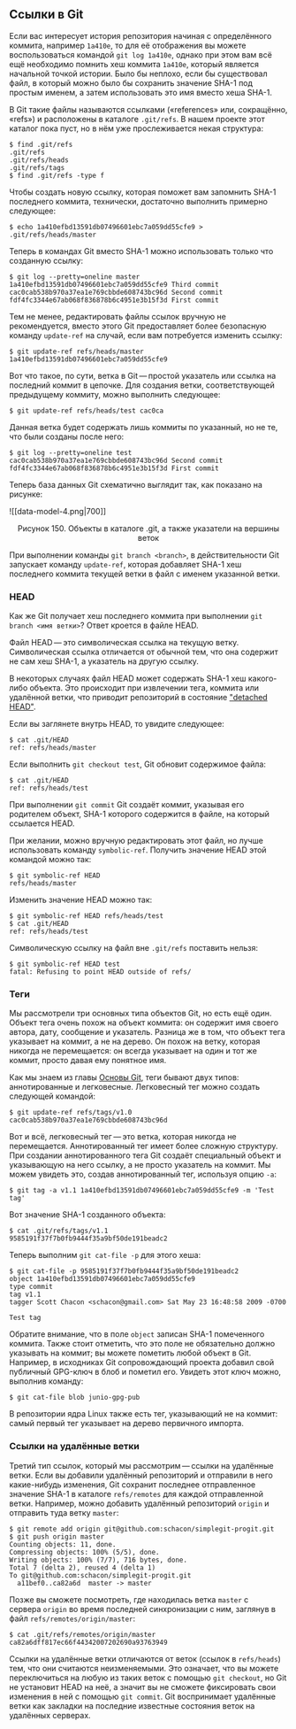 ## Ссылки в Git

Если вас интересует история репозитория начиная с определённого коммита, например `1a410e`, то для её отображения вы можете воспользоваться командой `git log 1a410e`, однако при этом вам всё ещё необходимо помнить хеш коммита `1a410e`, который является начальной точкой истории. Было бы неплохо, если бы существовал файл, в который можно было бы сохранить значение SHA-1 под простым именем, а затем использовать это имя вместо хеша SHA-1.

В Git такие файлы называются ссылками («references» или, сокращённо, «refs») и расположены в каталоге `.git/refs`. В нашем проекте этот каталог пока пуст, но в нём уже прослеживается некая структура:

```console
$ find .git/refs
.git/refs
.git/refs/heads
.git/refs/tags
$ find .git/refs -type f
```

Чтобы создать новую ссылку, которая поможет вам запомнить SHA-1 последнего коммита, технически, достаточно выполнить примерно следующее:

```console
$ echo 1a410efbd13591db07496601ebc7a059dd55cfe9 > .git/refs/heads/master
```

Теперь в командах Git вместо SHA-1 можно использовать только что созданную ссылку:

```console
$ git log --pretty=oneline master
1a410efbd13591db07496601ebc7a059dd55cfe9 Third commit
cac0cab538b970a37ea1e769cbbde608743bc96d Second commit
fdf4fc3344e67ab068f836878b6c4951e3b15f3d First commit
```

Тем не менее, редактировать файлы ссылок вручную не рекомендуется, вместо этого Git предоставляет более безопасную команду `update-ref` на случай, если вам потребуется изменить ссылку:

```console
$ git update-ref refs/heads/master 1a410efbd13591db07496601ebc7a059dd55cfe9
```

Вот что такое, по сути, ветка в Git — простой указатель или ссылка на последний коммит в цепочке. Для создания ветки, соответствующей предыдущему коммиту, можно выполнить следующее:

```console
$ git update-ref refs/heads/test cac0ca
```

Данная ветка будет содержать лишь коммиты по указанный, но не те, что были созданы после него:

```console
$ git log --pretty=oneline test
cac0cab538b970a37ea1e769cbbde608743bc96d Second commit
fdf4fc3344e67ab068f836878b6c4951e3b15f3d First commit
```

Теперь база данных Git схематично выглядит так, как показано на рисунке:

![[data-model-4.png|700]]
<center>Рисунок 150. Объекты в каталоге .git, а также указатели на вершины веток</center>

При выполнении команды `git branch <branch>`, в действительности Git запускает команду `update-ref`, которая добавляет SHA-1 хеш последнего коммита текущей ветки в файл с именем указанной ветки.

### HEAD

Как же Git получает хеш последнего коммита при выполнении `git branch <имя ветки>`? Ответ кроется в файле HEAD.

Файл HEAD — это символическая ссылка на текущую ветку. Символическая ссылка отличается от обычной тем, что она содержит не сам хеш SHA-1, а указатель на другую ссылку.

В некоторых случаях файл HEAD может содержать SHA-1 хеш какого-либо объекта. Это происходит при извлечении тега, коммита или удалённой ветки, что приводит репозиторий в состояние ["detached HEAD"](https://git-scm.com/docs/git-checkout#_detached_head).

Если вы заглянете внутрь HEAD, то увидите следующее:

```console
$ cat .git/HEAD
ref: refs/heads/master
```

Если выполнить `git checkout test`, Git обновит содержимое файла:

```console
$ cat .git/HEAD
ref: refs/heads/test
```

При выполнении `git commit` Git создаёт коммит, указывая его родителем объект, SHA-1 которого содержится в файле, на который ссылается HEAD.

При желании, можно вручную редактировать этот файл, но лучше использовать команду `symbolic-ref`. Получить значение HEAD этой командой можно так:

```console
$ git symbolic-ref HEAD
refs/heads/master
```

Изменить значение HEAD можно так:

```console
$ git symbolic-ref HEAD refs/heads/test
$ cat .git/HEAD
ref: refs/heads/test
```

Символическую ссылку на файл вне `.git/refs` поставить нельзя:

```console
$ git symbolic-ref HEAD test
fatal: Refusing to point HEAD outside of refs/
```

### Теги

Мы рассмотрели три основных типа объектов Git, но есть ещё один. Объект тега очень похож на объект коммита: он содержит имя своего автора, дату, сообщение и указатель. Разница же в том, что объект тега указывает на коммит, а не на дерево. Он похож на ветку, которая никогда не перемещается: он всегда указывает на один и тот же коммит, просто давая ему понятное имя.

Как мы знаем из главы [Основы Git](https://git-scm.com/book/ru/v2/ch00/ch02-git-basics-chapter), теги бывают двух типов: аннотированные и легковесные. Легковесный тег можно создать следующей командой:

```console
$ git update-ref refs/tags/v1.0 cac0cab538b970a37ea1e769cbbde608743bc96d
```

Вот и всё, легковесный тег — это ветка, которая никогда не перемещается. Аннотированный тег имеет более сложную структуру. При создании аннотированного тега Git создаёт специальный объект и указывающую на него ссылку, а не просто указатель на коммит. Мы можем увидеть это, создав аннотированный тег, используя опцию `-a`:

```console
$ git tag -a v1.1 1a410efbd13591db07496601ebc7a059dd55cfe9 -m 'Test tag'
```

Вот значение SHA-1 созданного объекта:

```console
$ cat .git/refs/tags/v1.1
9585191f37f7b0fb9444f35a9bf50de191beadc2
```

Теперь выполним `git cat-file -p` для этого хеша:

```console
$ git cat-file -p 9585191f37f7b0fb9444f35a9bf50de191beadc2
object 1a410efbd13591db07496601ebc7a059dd55cfe9
type commit
tag v1.1
tagger Scott Chacon <schacon@gmail.com> Sat May 23 16:48:58 2009 -0700

Test tag
```

Обратите внимание, что в поле `object` записан SHA-1 помеченного коммита. Также стоит отметить, что это поле не обязательно должно указывать на коммит; вы можете пометить любой объект в Git. Например, в исходниках Git сопровождающий проекта добавил свой публичный GPG-ключ в блоб и пометил его. Увидеть этот ключ можно, выполнив команду:

```console
$ git cat-file blob junio-gpg-pub
```

В репозитории ядра Linux также есть тег, указывающий не на коммит: самый первый тег указывает на дерево первичного импорта.

### Ссылки на удалённые ветки

Третий тип ссылок, который мы рассмотрим — ссылки на удалённые ветки. Если вы добавили удалённый репозиторий и отправили в него какие-нибудь изменения, Git сохранит последнее отправленное значение SHA-1 в каталоге `refs/remotes` для каждой отправленной ветки. Например, можно добавить удалённый репозиторий `origin` и отправить туда ветку `master`:

```console
$ git remote add origin git@github.com:schacon/simplegit-progit.git
$ git push origin master
Counting objects: 11, done.
Compressing objects: 100% (5/5), done.
Writing objects: 100% (7/7), 716 bytes, done.
Total 7 (delta 2), reused 4 (delta 1)
To git@github.com:schacon/simplegit-progit.git
  a11bef0..ca82a6d  master -> master
```

Позже вы сможете посмотреть, где находилась ветка `master` с сервера `origin` во время последней синхронизации с ним, заглянув в файл `refs/remotes/origin/master`:

```console
$ cat .git/refs/remotes/origin/master
ca82a6dff817ec66f44342007202690a93763949
```

Ссылки на удалённые ветки отличаются от веток (ссылок в `refs/heads`) тем, что они считаются неизменяемыми. Это означает, что вы можете переключиться на любую из таких веток с помощью `git checkout`, но Git не установит HEAD на неё, а значит вы не сможете фиксировать свои изменения в ней с помощью `git commit`. Git воспринимает удалённые ветки как закладки на последние известные состояния веток на удалённых серверах.